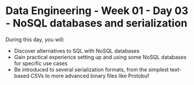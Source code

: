 # Data Engineering - Week 01 - Day 03 - NoSQL databases and serialization

During this day, you will:

- Discover alternatives to SQL with NoSQL databases
- Gain practical experience setting up and using some NoSQL databases for specific use cases
- Be introduced to several serialization formats, from the simplest text-based CSVs to more advanced binary files like Protobuf


